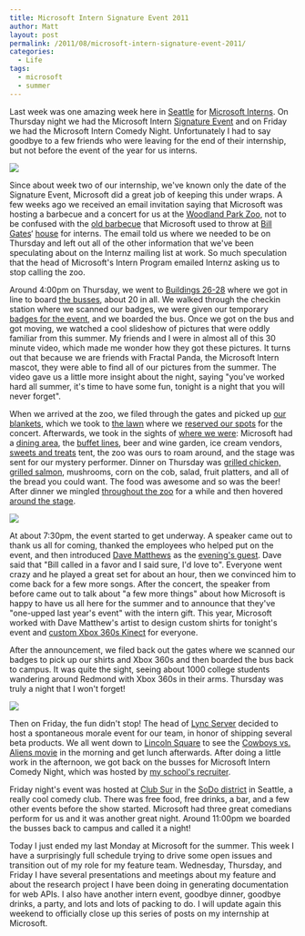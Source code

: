 ```yaml
---
title: Microsoft Intern Signature Event 2011
author: Matt
layout: post
permalink: /2011/08/microsoft-intern-signature-event-2011/
categories:
  - Life
tags:
  - microsoft
  - summer
---
```


Last week was one amazing week here in [Seattle][1] for [Microsoft Interns][2]. On Thursday night we had the Microsoft Intern [Signature Event][3] and on Friday we had the Microsoft Intern Comedy Night. Unfortunately I had to say goodbye to a few friends who were leaving for the end of their internship, but not before the event of the year for us interns.

 [1]: http://www.seattle.gov/visiting/
 [2]: http://careers.microsoft.com/careers/en/us/collegeinternships.aspx
 [3]: http://jobsblog.com/blog/microsoftinterncelebration2011/

[![][5]][5]

 [4]: http://mbmccormick.github.com/images/2012/05/5986465935_07543698bf_m_d.jpg
 [5]: http://mbmccormick.github.com/images/2012/05/5986465935_07543698bf_m_d.jpg

Since about week two of our internship, we've known only the date of the Signature Event, Microsoft did a great job of keeping this under wraps. A few weeks ago we received an email invitation saying that Microsoft was hosting a barbecue and a concert for us at the [Woodland Park Zoo][6], not to be confused with the [old barbecue][7] that Microsoft used to throw at [Bill Gates][8]‘ [house][9] for interns. The email told us where we needed to be on Thursday and left out all of the other information that we've been speculating about on the Internz mailing list at work. So much speculation that the head of Microsoft's Intern Program emailed Internz asking us to stop calling the zoo.

 [6]: http://www.zoo.org/
 [7]: http://www.eweek.com/c/a/IT-Management/Microsoft-Summer-Interns-Party-at-Bills/
 [8]: http://www.microsoft.com/presspass/exec/billg/
 [9]: http://en.wikipedia.org/wiki/Bill_Gates'_house

Around 4:00pm on Thursday, we went to [Buildings 26-28][10] where we got in line to board [the busses][11], about 20 in all. We walked through the checkin station where we scanned our badges, we were given our temporary [badges for the event][12], and we boarded the bus. Once we got on the bus and got moving, we watched a cool slideshow of pictures that were oddly familiar from this summer. My friends and I were in almost all of this 30 minute video, which made me wonder how they got these pictures. It turns out that because we are friends with Fractal Panda, the Microsoft Intern mascot, they were able to find all of our pictures from the summer. The video gave us a little more insight about the night, saying "you've worked hard all summer, it's time to have some fun, tonight is a night that you will never forget".

 [10]: https://foursquare.com/venue/122809
 [11]: http://www.flickr.com/photos/mbmccormick/5987024190/in/set-72157627184124957
 [12]: http://www.flickr.com/photos/mbmccormick/5986465935/in/set-72157627184124957/

When we arrived at the zoo, we filed through the gates and picked up [our blankets][13], which we took to [the lawn][14] where we [reserved our spots][15] for the concert. Afterwards, we took in the sights of [where we were][16]: Microsoft had a [dining area][17], the [buffet lines][18], beer and wine garden, ice cream vendors, [sweets and treats][19] tent, the zoo was ours to roam around, and the stage was sent for our mystery performer. Dinner on Thursday was [grilled chicken, grilled salmon][20], mushrooms, corn on the cob, salad, fruit platters, and all of the bread you could want. The food was awesome and so was the beer! After dinner we mingled [throughout the zoo][21] for a while and then hovered [around the stage][22].

 [13]: http://www.flickr.com/photos/mbmccormick/5986470303/in/set-72157627184124957/
 [14]: http://www.flickr.com/photos/mbmccormick/5987027770/in/set-72157627184124957/
 [15]: http://www.flickr.com/photos/mbmccormick/5986466087/in/set-72157627184124957/
 [16]: http://www.flickr.com/photos/mbmccormick/5986467423/in/set-72157627184124957/
 [17]: http://www.flickr.com/photos/mbmccormick/5987024824/in/set-72157627184124957/
 [18]: http://www.flickr.com/photos/mbmccormick/5986468481/in/set-72157627184124957/
 [19]: http://www.flickr.com/photos/mbmccormick/5987028276/in/set-72157627184124957/
 [20]: http://www.flickr.com/photos/mbmccormick/5987026162/in/set-72157627184124957/
 [21]: http://www.flickr.com/photos/mbmccormick/5987026796/in/set-72157627184124957/
 [22]: http://www.flickr.com/photos/mbmccormick/5987028470/in/set-72157627184124957/

[![][24]][24]

 [23]: http://mbmccormick.github.com/images/2012/05/5987029290_b108a290c5_m_d.jpg
 [24]: http://mbmccormick.github.com/images/2012/05/5987029290_b108a290c5_m_d.jpg

At about 7:30pm, the event started to get underway. A speaker came out to thank us all for coming, thanked the employees who helped put on the event, and then introduced [Dave Matthews][25] as the [evening's guest][26]. Dave said that "Bill called in a favor and I said sure, I'd love to". Everyone went crazy and he played a great set for about an hour, then we convinced him to come back for a few more songs. After the concert, the speaker from before came out to talk about "a few more things" about how Microsoft is happy to have us all here for the summer and to announce that they've "one-upped last year's event" with the intern gift. This year, Microsoft worked with Dave Matthew's artist to design custom shirts for tonight's event and [custom Xbox 360s Kinect][27] for everyone.

 [25]: http://www.davematthewsband.com/
 [26]: http://www.flickr.com/photos/mbmccormick/5987029034/in/set-72157627184124957/
 [27]: http://www.flickr.com/photos/mbmccormick/5986471043/in/set-72157627184124957/

After the announcement, we filed back out the gates where we scanned our badges to pick up our shirts and Xbox 360s and then boarded the bus back to campus. It was quite the sight, seeing about 1000 college students wandering around Redmond with Xbox 360s in their arms. Thursday was truly a night that I won't forget!

[![][29]][29]

 [28]: http://mbmccormick.github.com/images/2012/05/5986471043_e0165449e7_m_d.jpg
 [29]: http://mbmccormick.github.com/images/2012/05/5986471043_e0165449e7_m_d.jpg

Then on Friday, the fun didn't stop! The head of [Lync Server][30] decided to host a spontaneous morale event for our team, in honor of shipping several beta products. We all went down to [Lincoln Square][31] to see the [Cowboys vs. Aliens movie][32] in the morning and get lunch afterwards. After doing a little work in the afternoon, we got back on the busses for Microsoft Intern Comedy Night, which was hosted by [my school's recruiter][33].

 [30]: http://lync.microsoft.com/en-us/Pages/default.aspx
 [31]: http://www.bellevuesquare.com/
 [32]: http://www.cowboysandaliensmovie.com/
 [33]: http://careers.microsoft.com/careers/en/us/RecruiterRondell.aspx

Friday night's event was hosted at [Club Sur][34] in the [SoDo district][35] in Seattle, a really cool comedy club. There was free food, free drinks, a bar, and a few other events before the show started. Microsoft had three great comedians perform for us and it was another great night. Around 11:00pm we boarded the busses back to campus and called it a night!

 [34]: http://www.seattleclubsur.com/
 [35]: http://en.wikipedia.org/wiki/SoDo,_Seattle

Today I just ended my last Monday at Microsoft for the summer. This week I have a surprisingly full schedule trying to drive some open issues and transition out of my role for my feature team. Wednesday, Thursday, and Friday I have several presentations and meetings about my feature and about the research project I have been doing in generating documentation for web APIs. I also have another intern event, goodbye dinner, goodbye drinks, a party, and lots and lots of packing to do. I will update again this weekend to officially close up this series of posts on my internship at Microsoft.